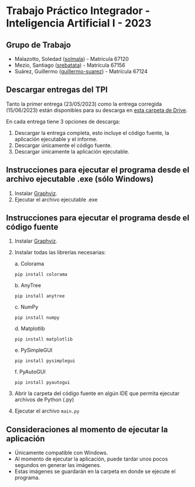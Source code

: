 # Trabajo Práctico Integrador - Inteligencia Artificial I - 2023

## Grupo de Trabajo

* Malazotto, Soledad ([solmala](https://github.com/solmala)) - Matrícula 67120
* Mezio, Santiago ([srebatata](https://github.com/srebatata)) - Matrícula 67156
* Suárez, Guillermo ([guillermo-suarez](https://github.com/guillermo-suarez)) - Matrícula 67124

## Descargar entregas del TPI

Tanto la primer entrega (23/05/2023) como la entrega corregida (15/06/2023) están disponibles para su descarga en [esta carpeta de Drive](https://drive.google.com/drive/folders/1MDuwwrBtBo22sY6LY8S7TV9il8vOBoFU?usp=sharing).

En cada entrega tiene 3 opciones de descarga:

1. Descargar la entrega completa, esto incluye el código fuente, la aplicación ejecutable y el informe.
2. Descargar únicamente el código fuente.
3. Descargar únicamente la aplicación ejecutable.

## Instrucciones para ejecutar el programa desde el archivo ejecutable .exe (sólo Windows)

1. Instalar [Graphviz](https://graphviz.org/download/#windows).
2. Ejecutar el archivo ejecutable .exe

## Instrucciones para ejecutar el programa desde el código fuente

1. Instalar [Graphviz](https://graphviz.org/download/#windows).
2. Instalar todas las librerías necesarias:

    a. Colorama

    ```text
    pip install colorama
    ```

    b. AnyTree

    ```text
    pip install anytree
    ```

    c. NumPy

    ```text
    pip install numpy
    ```

    d. Matplotlib

    ```text
    pip install matplotlib
    ```

    e. PySimpleGUI

    ```text
    pip install pysimplegui
    ```

    f. PyAutoGUI

    ```text
    pip install pyautogui
    ```

3. Abrir la carpeta del código fuente en algún IDE que permita ejecutar archivos de Python (.py)
4. Ejecutar el archivo `main.py`

## Consideraciones al momento de ejecutar la aplicación

* Únicamente compatible con Windows.
* Al momento de ejecutar la aplicación, puede tardar unos pocos segundos en generar las imágenes.
* Estas imágenes se guardarán en la carpeta en donde se ejecute el programa.
